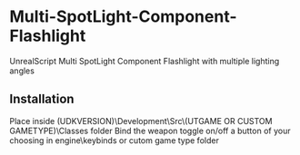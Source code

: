 # Multi-SpotLight-Component-Flashlight
UnrealScript  Multi SpotLight Component Flashlight with multiple lighting angles
<h2>Installation</h2>
Place inside (UDKVERSION)\Development\Src\(UTGAME OR CUSTOM GAMETYPE)\Classes folder
Bind the weapon toggle on/off a button of your choosing in engine\keybinds or cutom game type folder


